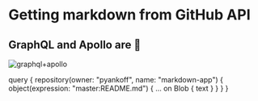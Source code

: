 # Getting markdown from GitHub API

## GraphQL and Apollo are 💯
![graphql+apollo](https://jslancer.com/wp-content/uploads/2017/08/GraphQL-Apollo.jpg "image")

query {
    repository(owner: "pyankoff", name: "markdown-app") {
      object(expression: "master:README.md") {
        ... on Blob {
          text
        }
      }
    }
  }
